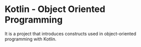 # Kotlin - Object Oriented Programming

It is a project that introduces constructs used in object-oriented programming with Kotlin.
